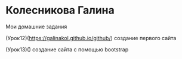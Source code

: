 # Колесникова Галина   

Мои домашние задания


(Урок12)(https://galinakol.github.io/github/) создание первого сайта



(Урок13)() создание сайта с помощью bootstrap









































